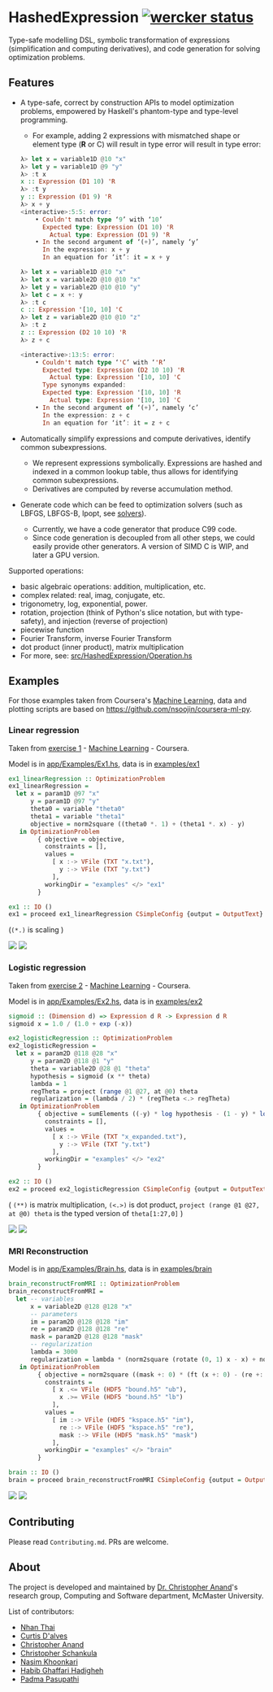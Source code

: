 # HashedExpression [![wercker status](https://app.wercker.com/status/fce29884fa47e4258f62240000f1e368/s/master "wercker status")](https://app.wercker.com/project/byKey/fce29884fa47e4258f62240000f1e368)

Type-safe modelling DSL, symbolic transformation of expressions (simplification and computing derivatives), and code generation for solving optimization problems.


## Features
- A type-safe, correct by construction APIs to model optimization problems, empowered by Haskell's phantom-type and type-level programming.
    - For example, adding 2 expressions with mismatched shape or element type (**R** or C) will result in type error will result in type error:
    ```haskell
    λ> let x = variable1D @10 "x"
    λ> let y = variable1D @9 "y"
    λ> :t x
    x :: Expression (D1 10) 'R
    λ> :t y
    y :: Expression (D1 9) 'R
    λ> x + y
    <interactive>:5:5: error:
        • Couldn't match type ‘9’ with ‘10’
          Expected type: Expression (D1 10) 'R
            Actual type: Expression (D1 9) 'R
        • In the second argument of ‘(+)’, namely ‘y’
          In the expression: x + y
          In an equation for ‘it’: it = x + y
    ```
    ```haskell
    λ> let x = variable1D @10 "x"
    λ> let x = variable2D @10 @10 "x"
    λ> let y = variable2D @10 @10 "y"
    λ> let c = x +: y
    λ> :t c
    c :: Expression '[10, 10] 'C
    λ> let z = variable2D @10 @10 "z"
    λ> :t z
    z :: Expression (D2 10 10) 'R
    λ> z + c
    
    <interactive>:13:5: error:
        • Couldn't match type ‘'C’ with ‘'R’
          Expected type: Expression (D2 10 10) 'R
            Actual type: Expression '[10, 10] 'C
          Type synonyms expanded:
          Expected type: Expression '[10, 10] 'R
            Actual type: Expression '[10, 10] 'C
        • In the second argument of ‘(+)’, namely ‘c’
          In the expression: z + c
          In an equation for ‘it’: it = z + c
    ```
    
- Automatically simplify expressions and compute derivatives, identify common subexpressions.
    - We represent expressions symbolically. Expressions are hashed and indexed in a common lookup table, thus allows for identifying common subexpressions.
    - Derivatives are computed by reverse accumulation method.
- Generate code which can be feed to optimization solvers (such as LBFGS, LBFGS-B, Ipopt, see [solvers](solvers)).
    - Currently, we have a code generator that produce C99 code. 
    - Since code generation is decoupled from all other steps, we could easily provide other generators. A version of SIMD C is WIP, and later a GPU version.

Supported operations:
- basic algebraic operations: addition, multiplication, etc.
- complex related: real, imag, conjugate, etc.
- trigonometry, log, exponential, power.
- rotation, projection (think of Python's slice notation, but with type-safety), and injection (reverse of projection)
- piecewise function
- Fourier Transform, inverse Fourier Transform
- dot product (inner product), matrix multiplication
- For more, see: [src/HashedExpression/Operation.hs](src/HashedExpression/Operation.hs)

## Examples

For those examples taken from Coursera's [Machine Learning](https://www.coursera.org/learn/machine-learning), data and plotting scripts are based on https://github.com/nsoojin/coursera-ml-py. 

### Linear regression
Taken from [exercise 1](https://github.com/nsoojin/coursera-ml-py/tree/master/machine-learning-ex1) - [Machine Learning](https://www.coursera.org/learn/machine-learning) - Coursera.

Model is in [app/Examples/Ex1.hs](app/Examples/Ex1.hs), data is in [examples/ex1](examples/ex1)

```haskell
ex1_linearRegression :: OptimizationProblem
ex1_linearRegression =
  let x = param1D @97 "x"
      y = param1D @97 "y"
      theta0 = variable "theta0"
      theta1 = variable "theta1"
      objective = norm2square ((theta0 *. 1) + (theta1 *. x) - y)
   in OptimizationProblem
        { objective = objective,
          constraints = [],
          values =
            [ x :-> VFile (TXT "x.txt"),
              y :-> VFile (TXT "y.txt")
            ],
          workingDir = "examples" </> "ex1"
        }

ex1 :: IO ()
ex1 = proceed ex1_linearRegression CSimpleConfig {output = OutputText}
```
(`(*.)` is scaling )


![](docs/images/ex1_before.png)
![](docs/images/ex1_after.png)

### Logistic regression
Taken from [exercise 2](https://github.com/nsoojin/coursera-ml-py/tree/master/machine-learning-ex2) - [Machine Learning](https://www.coursera.org/learn/machine-learning) - Coursera.

Model is in [app/Examples/Ex2.hs](app/Examples/Ex2.hs), data is in [examples/ex2](examples/ex2)

```haskell
sigmoid :: (Dimension d) => Expression d R -> Expression d R
sigmoid x = 1.0 / (1.0 + exp (-x))

ex2_logisticRegression :: OptimizationProblem
ex2_logisticRegression =
  let x = param2D @118 @28 "x"
      y = param2D @118 @1 "y"
      theta = variable2D @28 @1 "theta"
      hypothesis = sigmoid (x ** theta)
      lambda = 1
      regTheta = project (range @1 @27, at @0) theta
      regularization = (lambda / 2) * (regTheta <.> regTheta)
   in OptimizationProblem
        { objective = sumElements ((-y) * log hypothesis - (1 - y) * log (1 - hypothesis)) + regularization,
          constraints = [],
          values =
            [ x :-> VFile (TXT "x_expanded.txt"),
              y :-> VFile (TXT "y.txt")
            ],
          workingDir = "examples" </> "ex2"
        }

ex2 :: IO ()
ex2 = proceed ex2_logisticRegression CSimpleConfig {output = OutputText}
```

( `(**)` is matrix multiplication, `(<.>)` is dot product, `project (range @1 @27, at @0) theta` is the typed version of `theta[1:27,0]` )

![](docs/images/ex2_before.png)
![](docs/images/ex2_after.png)

### MRI Reconstruction

Model is in [app/Examples/Brain.hs](app/Examples/Brain.hs), data is in [examples/brain](examples/brain)

```haskell
brain_reconstructFromMRI :: OptimizationProblem
brain_reconstructFromMRI =
  let -- variables
      x = variable2D @128 @128 "x"
      -- parameters
      im = param2D @128 @128 "im"
      re = param2D @128 @128 "re"
      mask = param2D @128 @128 "mask"
      -- regularization
      lambda = 3000
      regularization = lambda * (norm2square (rotate (0, 1) x - x) + norm2square (rotate (1, 0) x - x))
   in OptimizationProblem
        { objective = norm2square ((mask +: 0) * (ft (x +: 0) - (re +: im))) + regularization,
          constraints =
            [ x .<= VFile (HDF5 "bound.h5" "ub"),
              x .>= VFile (HDF5 "bound.h5" "lb")
            ],
          values =
            [ im :-> VFile (HDF5 "kspace.h5" "im"),
              re :-> VFile (HDF5 "kspace.h5" "re"),
              mask :-> VFile (HDF5 "mask.h5" "mask")
            ],
          workingDir = "examples" </> "brain"
        }

brain :: IO ()
brain = proceed brain_reconstructFromMRI CSimpleConfig {output = OutputHDF5}
```

![](docs/images/brain_before.png)
![](docs/images/brain_after.png)

## Contributing
Please read `Contributing.md`. PRs are welcome.

## About
The project is developed and maintained by [Dr. Christopher Anand](https://github.com/christopheranand)'s research group, Computing and Software department, McMaster University.

List of contributors:
- [Nhan Thai](https://github.com/dandoh)
- [Curtis D'alves](https://github.com/dalvescb)
- [Christopher Anand](https://github.com/christopheranand)
- [Christopher Schankula](https://github.com/CSchank)
- [Nasim Khoonkari ](https://github.com/Nasim91)
- [Habib Ghaffari Hadigheh](https://github.com/ghhabib2)
- [Padma Pasupathi](https://github.com/padmapasupathi)

